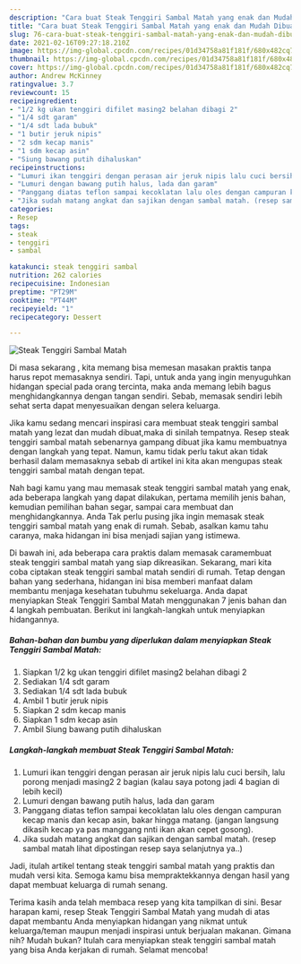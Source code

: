 ```yaml
---
description: "Cara buat Steak Tenggiri Sambal Matah yang enak dan Mudah Dibuat"
title: "Cara buat Steak Tenggiri Sambal Matah yang enak dan Mudah Dibuat"
slug: 76-cara-buat-steak-tenggiri-sambal-matah-yang-enak-dan-mudah-dibuat
date: 2021-02-16T09:27:18.210Z
image: https://img-global.cpcdn.com/recipes/01d34758a81f181f/680x482cq70/steak-tenggiri-sambal-matah-foto-resep-utama.jpg
thumbnail: https://img-global.cpcdn.com/recipes/01d34758a81f181f/680x482cq70/steak-tenggiri-sambal-matah-foto-resep-utama.jpg
cover: https://img-global.cpcdn.com/recipes/01d34758a81f181f/680x482cq70/steak-tenggiri-sambal-matah-foto-resep-utama.jpg
author: Andrew McKinney
ratingvalue: 3.7
reviewcount: 15
recipeingredient:
- "1/2 kg ukan tenggiri difilet masing2 belahan dibagi 2"
- "1/4 sdt garam"
- "1/4 sdt lada bubuk"
- "1 butir jeruk nipis"
- "2 sdm kecap manis"
- "1 sdm kecap asin"
- "Siung bawang putih dihaluskan"
recipeinstructions:
- "Lumuri ikan tenggiri dengan perasan air jeruk nipis lalu cuci bersih, lalu porong menjadi masing2 2 bagian (kalau saya potong jadi 4 bagian di lebih kecil)"
- "Lumuri dengan bawang putih halus, lada dan garam"
- "Panggang diatas teflon sampai kecoklatan lalu oles dengan campuran kecap manis dan kecap asin, bakar hingga matang. (jangan langsung dikasih kecap ya pas manggang nnti ikan akan cepet gosong)."
- "Jika sudah matang angkat dan sajikan dengan sambal matah. (resep sambal matah lihat dipostingan resep saya selanjutnya ya..)"
categories:
- Resep
tags:
- steak
- tenggiri
- sambal

katakunci: steak tenggiri sambal 
nutrition: 262 calories
recipecuisine: Indonesian
preptime: "PT29M"
cooktime: "PT44M"
recipeyield: "1"
recipecategory: Dessert

---
```



![Steak Tenggiri Sambal Matah](https://img-global.cpcdn.com/recipes/01d34758a81f181f/680x482cq70/steak-tenggiri-sambal-matah-foto-resep-utama.jpg)

Di masa  sekarang , kita memang bisa memesan masakan praktis tanpa harus repot memasaknya sendiri. Tapi, untuk anda yang ingin menyuguhkan hidangan special pada orang tercinta, maka anda memang lebih bagus menghidangkannya dengan tangan sendiri. Sebab, memasak sendiri lebih sehat serta dapat menyesuaikan dengan selera keluarga.

Jika kamu sedang mencari inspirasi cara membuat steak tenggiri sambal matah yang lezat dan mudah dibuat,maka di sinilah tempatnya. Resep steak tenggiri sambal matah  sebenarnya gampang dibuat jika kamu membuatnya dengan langkah yang tepat. Namun, kamu tidak perlu takut akan tidak berhasil dalam memasaknya 
sebab di artikel ini kita akan mengupas steak tenggiri sambal matah dengan tepat.  



Nah bagi kamu yang mau memasak steak tenggiri sambal matah yang enak, ada beberapa langkah yang dapat dilakukan, pertama memilih jenis bahan, kemudian pemilihan bahan segar, sampai cara membuat dan menghidangkannya. Anda Tak perlu pusing jika ingin memasak steak tenggiri sambal matah yang enak di rumah. Sebab, asalkan kamu  tahu caranya, maka hidangan ini bisa menjadi sajian yang istimewa.

Di bawah ini, ada beberapa cara praktis  dalam memasak caramembuat steak tenggiri sambal matah yang siap dikreasikan. Sekarang, mari kita coba ciptakan steak tenggiri sambal matah sendiri di rumah. Tetap dengan bahan yang sederhana, hidangan ini bisa memberi manfaat dalam membantu menjaga kesehatan tubuhmu sekeluarga. Anda dapat menyiapkan Steak Tenggiri Sambal Matah menggunakan 7 jenis bahan dan 4 langkah pembuatan. Berikut ini langkah-langkah untuk menyiapkan hidangannya.

<!--inarticleads1-->

##### Bahan-bahan dan bumbu yang diperlukan dalam menyiapkan Steak Tenggiri Sambal Matah:

1. Siapkan 1/2 kg ukan tenggiri difilet masing2 belahan dibagi 2
1. Sediakan 1/4 sdt garam
1. Sediakan 1/4 sdt lada bubuk
1. Ambil 1 butir jeruk nipis
1. Siapkan 2 sdm kecap manis
1. Siapkan 1 sdm kecap asin
1. Ambil Siung bawang putih dihaluskan




<!--inarticleads2-->

##### Langkah-langkah membuat Steak Tenggiri Sambal Matah:

1. Lumuri ikan tenggiri dengan perasan air jeruk nipis lalu cuci bersih, lalu porong menjadi masing2 2 bagian (kalau saya potong jadi 4 bagian di lebih kecil)
1. Lumuri dengan bawang putih halus, lada dan garam
1. Panggang diatas teflon sampai kecoklatan lalu oles dengan campuran kecap manis dan kecap asin, bakar hingga matang. (jangan langsung dikasih kecap ya pas manggang nnti ikan akan cepet gosong).
1. Jika sudah matang angkat dan sajikan dengan sambal matah. (resep sambal matah lihat dipostingan resep saya selanjutnya ya..)




Jadi, itulah artikel tentang  steak tenggiri sambal matah  yang praktis dan mudah versi kita. Semoga kamu bisa mempraktekkannya dengan hasil yang dapat membuat keluarga di rumah senang. 

Terima kasih anda telah membaca resep yang kita tampilkan di sini. Besar harapan kami, resep  Steak Tenggiri Sambal Matah yang mudah di atas dapat membantu Anda menyiapkan hidangan yang nikmat untuk keluarga/teman maupun menjadi inspirasi untuk berjualan makanan. Gimana nih? Mudah bukan? Itulah cara menyiapkan steak tenggiri sambal matah yang bisa Anda kerjakan di rumah. Selamat mencoba!

